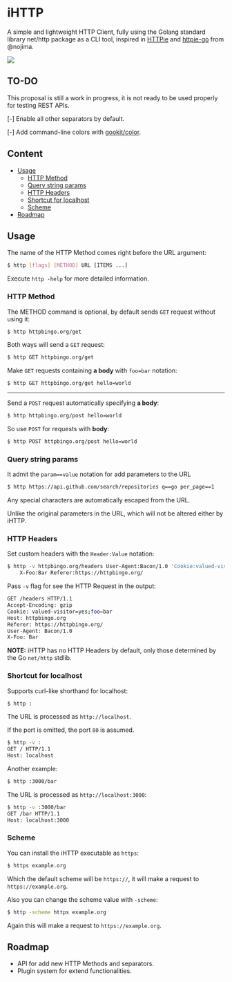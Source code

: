 
# iHTTP

A simple and lightweight HTTP Client, fully using the Golang standard library net/http package as a CLI tool, 
inspired in [HTTPie](https://github.com/httpie/httpie) and [httpie-go](https://github.com/nojima/httpie-go) from @nojima.

![](https://i.imgur.com/yzht15h.gif)

## TO-DO

This proposal is still a work in progress, it is not ready to be used properly for testing REST APIs.

[-] Enable all other separators by default.

[-] Add command-line colors with [gookit/color](https://github.com/gookit/color).

## Content

* [Usage](#usage)
  * [HTTP Method](#http-method)
  * [Query string params](#query-string-params)
  * [HTTP Headers](#http-headers)
  * [Shortcut for localhost](#shortcut-for-localhost)
  * [Scheme](#scheme)
* [Roadmap](#roadmap)

## Usage

The name of the HTTP Method comes right before the URL argument:

```bash
$ http [flags] [METHOD] URL [ITEMS ...]
```

Execute `http -help` for more detailed information.

### HTTP Method

The METHOD command is optional, by default sends `GET` request without using it:

```bash
$ http httpbingo.org/get
```

Both ways will send a `GET` request:

```bash
$ http GET httpbingo.org/get
```

Make `GET` requests containing **a body** with `foo=bar` notation:

```bash
$ http GET httpbingo.org/get hello=world
```

---

Send a `POST` request automatically specifying **a body**:

```bash
$ http httpbingo.org/post hello=world
```

So use `POST` for requests with **body**:

```bash
$ http POST httpbingo.org/post hello=world
```

### Query string params

It admit the `param==value` notation for add parameters to the URL

```bash
$ http https://api.github.com/search/repositories q==go per_page==1
```

Any special characters are automatically escaped from the URL.

Unlike the original parameters in the URL, which will not be altered either by iHTTP.

### HTTP Headers

Set custom headers with the `Header:Value` notation:

```bash
$ http -v httpbingo.org/headers User-Agent:Bacon/1.0 'Cookie:valued-visitor=yes;foo=bar' \
    X-Foo:Bar Referer:https://httpbingo.org/
```

Pass `-v` flag for see the HTTP Request in the output:

```bash
GET /headers HTTP/1.1
Accept-Encoding: gzip
Cookie: valued-visitor=yes;foo=bar
Host: httpbingo.org
Referer: https://httpbingo.org/
User-Agent: Bacon/1.0
X-Foo: Bar
```

**NOTE:** iHTTP has no HTTP Headers by default, only those determined by the Go `net/http` stdlib.

### Shortcut for localhost

Supports curl-like shorthand for localhost:

```bash
$ http :
```

The URL is processed as `http://localhost`.

If the port is omitted, the port `80` is assumed.

```bash
$ http -v :
GET / HTTP/1.1
Host: localhost
```

Another example:

```bash
$ http :3000/bar
```

The URL is processed as `http://localhost:3000`:

```bash
$ http -v :3000/bar
GET /bar HTTP/1.1
Host: localhost:3000
```

### Scheme

You can install the iHTTP executable as `https`:

```bash
$ https example.org 
```

Which the default scheme will be `https://`, it will make a request to `https://example.org`.

Also you can change the scheme value with `-scheme`:

```bash
$ http -scheme https example.org
```

Again this will make a request to `https://example.org`.

## Roadmap

- API for add new HTTP Methods and separators.
- Plugin system for extend functionalities.
